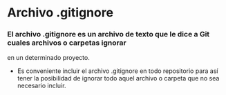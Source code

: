 # Archivo .gitignore
### El archivo .gitignore es un archivo de texto que le dice a Git cuales archivos o carpetas ignorar
en un determinado proyecto.
- Es conveniente incluir el archivo .gitignore en todo repositorio para así tener la posibilidad de ignorar
todo aquel archivo o carpeta que no sea necesario incluir. 